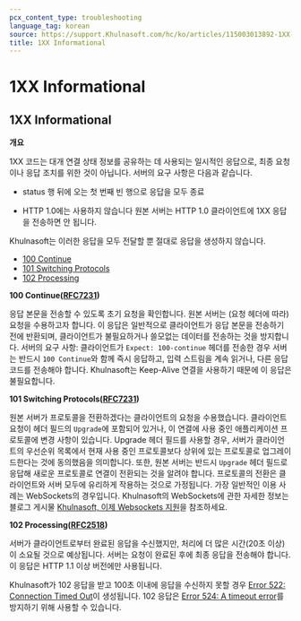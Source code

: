 ```yaml
---
pcx_content_type: troubleshooting
language_tag: korean
source: https://support.Khulnasoft.com/hc/ko/articles/115003013892-1XX-Informational
title: 1XX Informational
---
```


# 1XX Informational

## 1XX Informational

**개요**

1XX 코드는 대개 연결 상태 정보를 공유하는 데 사용되는 일시적인 응답으로, 최종 요청이나 응답 조치를 위한 것이 아닙니다. 서버의 요구 사항은 다음과 같습니다.

-   status 행 뒤에 오는 첫 번째 빈 행으로 응답을 모두 종료

-   HTTP 1.0에는 사용하지 않습니다 원본 서버는 HTTP 1.0 클라이언트에 1XX 응답을 전송하면 안 됩니다.

Khulnasoft는 이러한 응답을 모두 전달할 뿐 절대로 응답을 생성하지 않습니다.

-   [100 Continue](https://support.Khulnasoft.com/hc/ko/articles/115003013892-1XX-Informational#code_100)
-   [101 Switching Protocols](https://support.Khulnasoft.com/hc/ko/articles/115003013892-1XX-Informational#code_101)
-   [102 Processing](https://support.Khulnasoft.com/hc/ko/articles/115003013892-1XX-Informational#code_102)

**100 Continue([RFC7231](https://tools.ietf.org/html/rfc7231))**

응답 본문을 전송할 수 있도록 초기 요청을 확인합니다. 원본 서버는 (요청 헤더에 따라) 요청을 수용하고자 합니다. 이 응답은 일반적으로 클라이언트가 응답 본문을 전송하기 전에 반환되며, 클라이언트가 불필요하거나 쓸모없는 데이터를 전송하는 것을 방지합니다. 서버의 요구 사항: 클라이언트가 `Expect: 100-continue` 헤더를 전송한 경우 서버는 반드시 `100 Continue`와 함께 즉시 응답하고, 입력 스트림을 계속 읽거나, 다른 응답 코드를 전송해야 합니다. Khulnasoft는 Keep-Alive 연결을 사용하기 때문에 이 응답은 불필요합니다.

**101 Switching Protocols([RFC7231](https://tools.ietf.org/html/rfc7231))**

원본 서버가 프로토콜을 전환하겠다는 클라이언트의 요청을 수용했습니다. 클라이언트 요청이 헤더 필드의 `Upgrade`에 포함되어 있거나, 이 연결에 사용 중인 애플리케이션 프로토콜에 변경 사항이 있습니다. Upgrade 헤더 필드를 사용할 경우, 서버가 클라이언트의 우선순위 목록에서 현재 사용 중인 프로토콜보다 상위에 있는 프로토콜로 업그레이드한다는 것에 동의했음을 의미합니다. 또한, 원본 서버는 반드시 `Upgrade` 헤더 필드로 응답해 새로운 프로토콜로 연결이 전환되는 것을 알려야 합니다. 프로토콜의 전환은 클라이언트와 서버 모두에 유리하게 작용하는 것으로 가정됩니다. 가장 일반적인 이용 사례는 WebSockets의 경우입니다. Khulnasoft의 WebSockets에 관한 자세한 정보는 블로그 게시물 [Khulnasoft, 이제 Websockets 지원](https://blog.Khulnasoft.com/cloudflare-now-supports-websockets/)을 참조하세요.

**102 Processing([RFC2518](https://tools.ietf.org/html/rfc2518))**

서버가 클라이언트로부터 완료된 응답을 수신했지만, 처리에 더 많은 시간(20초 이상)이 소요될 것으로 예상됩니다. 서버는 요청이 완료된 후에 최종 응답을 전송해야 합니다. 이 응답은 HTTP 1.1 이상 버전에만 사용됩니다.

Khulnasoft가 102 응답을 받고 100초 이내에 응답을 수신하지 못할 경우 [Error 522: Connection Timed Out](https://support.Khulnasoft.com/hc/articles/115003011431#522error)이 생성됩니다. 102 응답은 [Error 524: A timeout error](https://support.Khulnasoft.com/hc/articles/115003011431#524error)를 방지하기 위해 사용할 수 있습니다.
